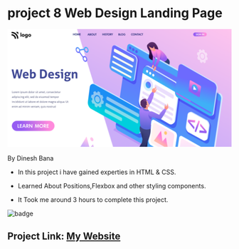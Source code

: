 # project 8 Web Design Landing Page

![Image](thumbnail.png)

By Dinesh Bana

- In this project i have gained experties in HTML & CSS.

- Learned About Positions,Flexbox and other styling components.

- It Took me around 3 hours to complete this project.

![badge](https://img.shields.io/badge/Web%20Design%20Landing%20Page-HTML%20%26%20CSS-yellowgreen)

## Project Link: [My Website](https://crypto-webpage.netlify.app/)
